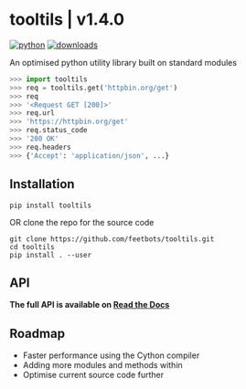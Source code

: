 # tooltils | v1.4.0

[![python](https://img.shields.io/pypi/pyversions/tooltils.svg)](https://pypi.org/project/tooltils/)
[![downloads](https://static.pepy.tech/personalized-badge/tooltils?period=total&units=international_system&left_color=grey&right_color=red&left_text=downloads)](https://pepy.tech/project/tooltils)

An optimised python utility library built on standard modules

```py
>>> import tooltils
>>> req = tooltils.get('httpbin.org/get')
>>> req
>>> '<Request GET [200]>'
>>> req.url
>>> 'https://httpbin.org/get'
>>> req.status_code
>>> '200 OK'
>>> req.headers
>>> {'Accept': 'application/json', ...}
```

## Installation

```console
pip install tooltils
```

OR clone the repo for the source code

```console
git clone https://github.com/feetbots/tooltils.git
cd tooltils
pip install . --user
```

## API

**The full API is available on [Read the Docs](https://tooltils.readthedocs.io/)**

## Roadmap

- Faster performance using the Cython compiler
- Adding more modules and methods within
- Optimise current source code further
